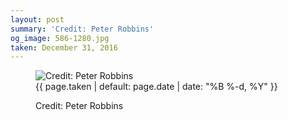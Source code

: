 ```yaml
---
layout: post
summary: 'Credit: Peter Robbins'
og_image: 586-1280.jpg
taken: December 31, 2016
---
```


<figure class="post" data-src="{{ site.assets_url }}/{{ page.og_image }}">
<img alt="Credit: Peter Robbins" sizes="(min-width: 700px) 50vw, calc(100vw - 2rem)" src="{{ site.assets_url }}/586-640.jpg" srcset="{{ site.assets_url }}/586-320.jpg 320w, {{ site.assets_url }}/586-640.jpg 640w, {{ site.assets_url }}/586-960.jpg 960w, {{ site.assets_url }}/586-1280.jpg 1280w"/>
<figcaption>
<time>{{ page.taken | default: page.date | date: "%B %-d, %Y" }}</time>
<p>Credit: Peter Robbins</p>
</figcaption>
</figure>
